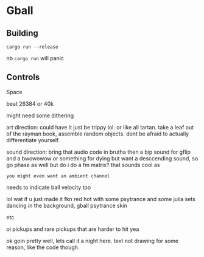 # Gball
## Building
`cargo run --release`

nb `cargo run` will panic
## Controls
Space


beat 26384
or 40k


might need some dithering


art direction: could have it just be trippy lol.
or like all tartan. take a leaf out of the rayman book, assemble random objects. dont be afraid to actually differentiate yourself.

sound direction: bring that audio code in brutha
then a bip sound for gflip and a bwowowow or something for dying
but want a desccending sound, so go phase as well
    but do i do a fm matrix? that sounds cool as

    you might even want an ambient channel


needs to indicate ball velocity too


lol wat if u just made it fkn red hot with some psytrance and some julia sets dancing in the background, gball psytrance skin


etc

oi pickups and rare pickups that are harder to hit yea



ok goin pretty well, lets call it a night here. text not drawing for some reason, like the code though.

